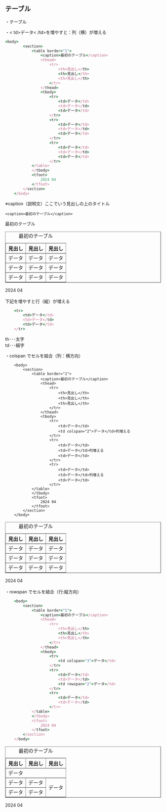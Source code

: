 ## テーブル

・テーブル

・< td>データ< /td>を増やすと：列（横）が増える

```rb
<body>
        <section>
            <table border="1">
                <caption>最初のテーブル</caption>
                <thead>
                    <tr>
                        <th>見出し</th>
                        <th>見出し</th>
                        <th>見出し</th>
                    </tr>
                </thead>
                <tbody>
                    <tr>
                        <td>データ</td>
                        <td>データ</td>
                        <td>データ</td>
                    </tr>
                    <tr>
                        <td>データ</td>
                        <td>データ</td>
                        <td>データ</td>
                    </tr>
                    <tr>
                        <td>データ</td>
                        <td>データ</td>
                        <td>データ</td>
                    </tr>
            </table>
            </tbody>
            <tfoot>
                2024 04
            </tfoot>
        </section>
    </body>
```

※caption（説明文）ここでいう見出しの上のタイトル

```
<caption>最初のテーブル</caption>
```

<caption>最初のテーブル</caption>

<br>
<body>
    <section>
            <table border="1">
                <caption>最初のテーブル</caption>
                <thead>
                    <tr>
                        <th>見出し</th>
                        <th>見出し</th>
                        <th>見出し</th>
                    </tr>
                </thead>
                <tbody>
                    <tr>
                        <td>データ</td>
                        <td>データ</td>
                        <td>データ</td>
                    </tr>
                    <tr>
                        <td>データ</td>
                        <td>データ</td>
                        <td>データ</td>
                    </tr>
                    <tr>
                        <td>データ</td>
                        <td>データ</td>
                        <td>データ</td>
                    </tr>
            </table>
            </tbody>
            <tfoot>
                2024 04
            </tfoot>
        </section>
    </body><br>
下記を増やすと行（縦）が増える

```rb
    <tr>
        <td>データ</td>
        <td>データ</td>
        <td>データ</td>
    </tr>
```

th･･･太字<br>
td･･･細字

・colspan でセルを結合（列：横方向）

```
    <body>
        <section>
            <table border="1">
                <caption>最初のテーブル</caption>
                <thead>
                    <tr>
                        <th>見出し</th>
                        <th>見出し</th>
                        <th>見出し</th>
                    </tr>
                </thead>
                <tbody>
                    <tr>
                        <td>データ</td>
                        <td colspan="2">データ</td>列増える
                    </tr>
                    <tr>
                        <td>データ</td>
                        <td>データ</td>列増える
                        <td>データ</td>
                    </tr>
                    <tr>
                        <td>データ</td>
                        <td>データ</td>列増える
                        <td>データ</td>
                    </tr>
            </table>
            </tbody>
            <tfoot>
                2024 04
            </tfoot>
        </section>
    </body>
```

<body>
        <section>
            <table border="1">
                <caption>最初のテーブル</caption>
                <thead>
                    <tr>
                        <th>見出し</th>
                        <th>見出し</th>
                        <th>見出し</th>
                    </tr>
                </thead>
                <tbody>
                    <tr>
                        <td>データ</td>
                        <td>データ</td>
                        <td>データ</td>
                    </tr>
                    <tr>
                        <td>データ</td>
                        <td>データ</td>
                        <td>データ</td>
                    </tr>
                    <tr>
                        <td>データ</td>
                        <td>データ</td>
                        <td>データ</td>
                    </tr>
            </table>
            </tbody>
            <tfoot>
                2024 04
            </tfoot>
        </section>
    </body><br>
・rowspan でセルを結合（行:縦方向）

```rb
    <body>
        <section>
            <table border="1">
                <caption>最初のテーブル</caption>
                <thead>
                    <tr>
                        <th>見出し</th>
                        <th>見出し</th>
                        <th>見出し</th>
                    </tr>
                </thead>
                <tbody>
                    <tr>
                        <td colspan="3">データ</td>
                    </tr>
                    <tr>
                        <td>データ</td>
                        <td>データ</td>
                        <td rowspan="2">データ</td>
                    </tr>
                    <tr>
                        <td>データ</td>
                        <td>データ</td>
                    </tr>
            </table>
            </tbody>
            <tfoot>
                2024 04
            </tfoot>
        </section>
    </body>
```

<body>
        <section>
            <table border="1">
                <caption>最初のテーブル</caption>
                <thead>
                    <tr>
                        <th>見出し</th>
                        <th>見出し</th>
                        <th>見出し</th>
                    </tr>
                </thead>
                <tbody>
                    <tr>
                        <td colspan="3">データ</td>
                    </tr>
                    <tr>
                        <td>データ</td>
                        <td>データ</td>
                        <td rowspan="2">データ</td>
                    </tr>
                    <tr>
                        <td>データ</td>
                        <td>データ</td>
                    </tr>
            </table>
            </tbody>
            <tfoot>
                2024 04
            </tfoot>
        </section>
</body>
